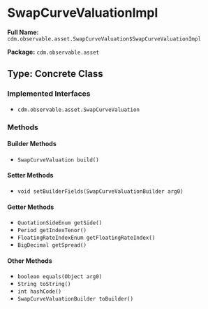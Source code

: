 # SwapCurveValuationImpl

**Full Name:** `cdm.observable.asset.SwapCurveValuation$SwapCurveValuationImpl`

**Package:** `cdm.observable.asset`

## Type: Concrete Class

### Implemented Interfaces

- `cdm.observable.asset.SwapCurveValuation`

### Methods

#### Builder Methods

- `SwapCurveValuation build()`

#### Setter Methods

- `void setBuilderFields(SwapCurveValuationBuilder arg0)`

#### Getter Methods

- `QuotationSideEnum getSide()`
- `Period getIndexTenor()`
- `FloatingRateIndexEnum getFloatingRateIndex()`
- `BigDecimal getSpread()`

#### Other Methods

- `boolean equals(Object arg0)`
- `String toString()`
- `int hashCode()`
- `SwapCurveValuationBuilder toBuilder()`

